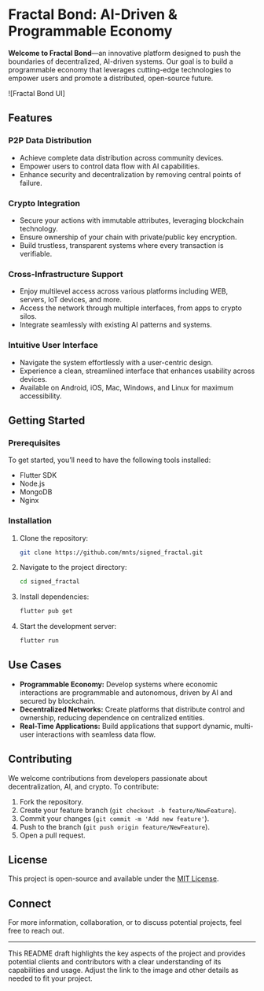 # **Fractal Bond: AI-Driven & Programmable Economy**

**Welcome to Fractal Bond**—an innovative platform designed to push the boundaries of decentralized, AI-driven systems. Our goal is to build a programmable economy that leverages cutting-edge technologies to empower users and promote a distributed, open-source future.

![Fractal Bond UI]

## **Features**

### **P2P Data Distribution**
- Achieve complete data distribution across community devices.
- Empower users to control data flow with AI capabilities.
- Enhance security and decentralization by removing central points of failure.

### **Crypto Integration**
- Secure your actions with immutable attributes, leveraging blockchain technology.
- Ensure ownership of your chain with private/public key encryption.
- Build trustless, transparent systems where every transaction is verifiable.

### **Cross-Infrastructure Support**
- Enjoy multilevel access across various platforms including WEB, servers, IoT devices, and more.
- Access the network through multiple interfaces, from apps to crypto silos.
- Integrate seamlessly with existing AI patterns and systems.

### **Intuitive User Interface**
- Navigate the system effortlessly with a user-centric design.
- Experience a clean, streamlined interface that enhances usability across devices.
- Available on Android, iOS, Mac, Windows, and Linux for maximum accessibility.

## **Getting Started**

### **Prerequisites**
To get started, you’ll need to have the following tools installed:
- Flutter SDK
- Node.js
- MongoDB
- Nginx

### **Installation**

1. Clone the repository:
    ```bash
    git clone https://github.com/mnts/signed_fractal.git
    ```
2. Navigate to the project directory:
    ```bash
    cd signed_fractal
    ```
3. Install dependencies:
    ```bash
    flutter pub get
    ```
4. Start the development server:
    ```bash
    flutter run
    ```

## **Use Cases**
- **Programmable Economy:** Develop systems where economic interactions are programmable and autonomous, driven by AI and secured by blockchain.
- **Decentralized Networks:** Create platforms that distribute control and ownership, reducing dependence on centralized entities.
- **Real-Time Applications:** Build applications that support dynamic, multi-user interactions with seamless data flow.

## **Contributing**
We welcome contributions from developers passionate about decentralization, AI, and crypto. To contribute:
1. Fork the repository.
2. Create your feature branch (`git checkout -b feature/NewFeature`).
3. Commit your changes (`git commit -m 'Add new feature'`).
4. Push to the branch (`git push origin feature/NewFeature`).
5. Open a pull request.

## **License**
This project is open-source and available under the [MIT License](LICENSE).

## **Connect**
For more information, collaboration, or to discuss potential projects, feel free to reach out.

---

This README draft highlights the key aspects of the project and provides potential clients and contributors with a clear understanding of its capabilities and usage. Adjust the link to the image and other details as needed to fit your project.
